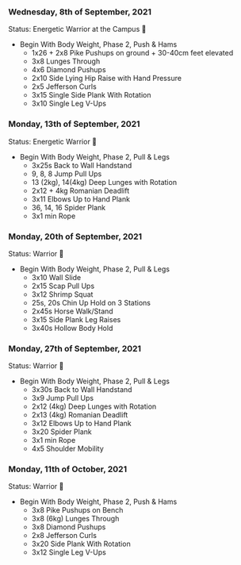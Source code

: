 
### Wednesday, 8th of September, 2021
Status: Energetic Warrior at the Campus :cowboy_hat_face:

- Begin With Body Weight, Phase 2, Push & Hams
    - 1x26 + 2x8 Pike Pushups on ground + 30-40cm feet elevated
    - 3x8 Lunges Through
    - 4x6 Diamond Pushups
    - 2x10 Side Lying Hip Raise with Hand Pressure
    - 2x5 Jefferson Curls
    - 3x15 Single Side Plank With Rotation
    - 3x10 Single Leg V-Ups
   
### Monday, 13th of September, 2021
Status: Energetic Warrior 👊

- Begin With Body Weight, Phase 2, Pull & Legs
    - 3x25s Back to Wall Handstand
    - 9, 8, 8 Jump Pull Ups
    - 13 (2kg), 14(4kg) Deep Lunges with Rotation
    - 2x12 + 4kg Romanian Deadlift
    - 3x11 Elbows Up to Hand Plank
    - 36, 14, 16 Spider Plank
    - 3x1 min Rope
   
### Monday, 20th of September, 2021
Status: Warrior 💪

- Begin With Body Weight, Phase 2, Pull & Legs
    - 3x10 Wall Slide
    - 2x15 Scap Pull Ups
    - 3x12 Shrimp Squat
    - 25s, 20s Chin Up Hold on 3 Stations
    - 2x45s Horse Walk/Stand
    - 3x15 Side Plank Leg Raises
    - 3x40s Hollow Body Hold
   
### Monday, 27th of September, 2021
Status: Warrior 💪

- Begin With Body Weight, Phase 2, Pull & Legs
    - 3x30s Back to Wall Handstand
    - 3x9 Jump Pull Ups
    - 2x12 (4kg) Deep Lunges with Rotation
    - 2x13 (4kg) Romanian Deadlift
    - 3x12 Elbows Up to Hand Plank
    - 3x20 Spider Plank
    - 3x1 min Rope
    - 4x5 Shoulder Mobility

### Monday, 11th of October, 2021
Status: Warrior 💪
- Begin With Body Weight, Phase 2, Push & Hams
    - 3x8 Pike Pushups on Bench
    - 3x8 (6kg) Lunges Through
    - 3x8 Diamond Pushups
    - 2x8 Jefferson Curls
    - 3x20 Side Plank With Rotation
    - 3x12 Single Leg V-Ups

